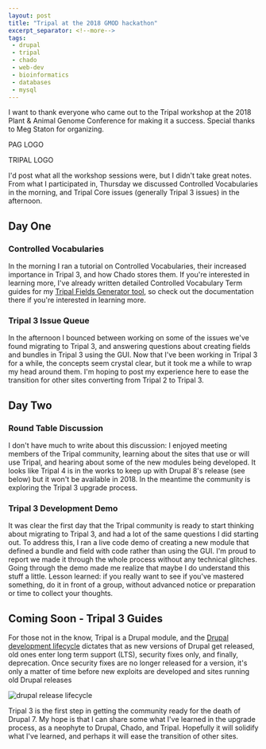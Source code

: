 ```yaml
---
layout: post
title: "Tripal at the 2018 GMOD hackathon"
excerpt_separator: <!--more-->
tags: 
 - drupal
 - tripal
 - chado
 - web-dev
 - bioinformatics
 - databases
 - mysql
---
```


I want to thank everyone who came out to the Tripal workshop at the 2018 Plant & Animal Genome Conference for making it a success.  Special thanks to Meg Staton for organizing.  

PAG LOGO

TRIPAL LOGO

I'd post what all the workshop sessions were, but I didn't take great notes.  From what I participated in, Thursday we discussed Controlled Vocabularies in the morning, and Tripal Core issues (generally Tripal 3 issues) in the afternoon.

## Day One
### Controlled Vocabularies

In the morning I ran a tutorial on Controlled Vocabularies, their increased importance in Tripal 3, and how Chado stores them.  If you're interested in learning more, I've already written detailed Controlled Vocabulary Term guides for my [Tripal Fields Generator tool](https://github.com/statonlab/fields_generator), so check out the documentation there if you're interested in learning more.

### Tripal 3 Issue Queue
In the afternoon I bounced between working on some of the issues we've found migrating to Tripal 3, and answering questions about creating fields and bundles in Tripal 3 using the GUI.  Now that I've been working in Tripal 3 for a while, the concepts seem crystal clear, but it took me a while to wrap my head around them.  I'm hoping to post my experience here to ease the transition for other sites converting from Tripal 2 to Tripal 3.

## Day Two
### Round Table Discussion
I don't have much to write about this discussion: I enjoyed meeting members of the Tripal community, learning about the sites that use or will use Tripal, and hearing about some of the new modules being developed. It looks like Tripal 4 is in the works to keep up with Drupal 8's release (see below) but it won't be available in 2018.  In the meantime the community is exploring the Tripal 3 upgrade process.


### Tripal 3 Development Demo
It was clear the first day that the Tripal community is ready to start thinking about migrating to Tripal 3, and had a lot of the same questions I did starting out. To address this, I ran a live code demo of creating a new module that defined a bundle and field with code rather than using the GUI.  I'm proud to report we made it through the whole process without any technical glitches.  Going through the demo made me realize that maybe I do understand this stuff a little.  Lesson learned: if you really want to see if you've mastered something, do it in front of a group, without advanced notice or preparation or time to collect your thoughts.


## Coming Soon - Tripal 3 Guides


  For those not in the know, Tripal is a Drupal module, and the [Drupal development lifecycle](https://www.drupal.org/core/release-cycle-overview) dictates that as new versions of Drupal get released, old ones enter long term support (LTS), security fixes only, and finally, deprecation.  Once security fixes are no longer released for a version, it's only a matter of time before new exploits are developed and sites running old Drupal releases 


![drupal release lifecycle](https://www.drupal.org/files/release_schedule_caveat_0.jpg)


Tripal 3 is the first step in getting the community ready for the death of Drupal 7.  My hope is that I can share some what I've learned in the upgrade process, as a neophyte to Drupal, Chado, and Tripal.  Hopefully it will solidify what I've learned, and perhaps it will ease the transition of other sites.
